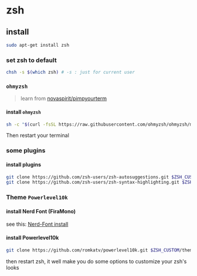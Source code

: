 # zsh

## install
```sh
sudo apt-get install zsh
```

### set zsh to default
```sh
chsh -s $(which zsh) # -s : just for current user
```

### `ohmyzsh`
> learn from [novaspirit/pimpyourterm](https://github.com/novaspirit/pimpyourterm)

#### install `ohmyzsh`
```sh
sh -c "$(curl -fsSL https://raw.githubusercontent.com/ohmyzsh/ohmyzsh/master/tools/install.sh)"
```
Then restart your terminal

### some plugins
#### install plugins
```sh
git clone https://github.com/zsh-users/zsh-autosuggestions.git $ZSH_CUSTOM/plugins/zsh-autosuggestions
git clone https://github.com/zsh-users/zsh-syntax-highlighting.git $ZSH_CUSTOM/plugins/zsh-syntax-highlighting
```

### Theme `Powerlevel10k`
#### install Nerd Font (FiraMono)

see this: [Nerd-Font install](./Documents/nerdfont.md)

#### install Powerlevel10k
```sh
git clone https://github.com/romkatv/powerlevel10k.git $ZSH_CUSTOM/themes/powerlevel10k
```
then restart zsh, it well make you do some options to customize your zsh's looks

